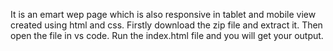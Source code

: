 It is an emart wep page which is also responsive in tablet and mobile view created using html and css.
Firstly download the zip file and extract it.
Then open the file in vs code.
Run the index.html file and you will get your output.
